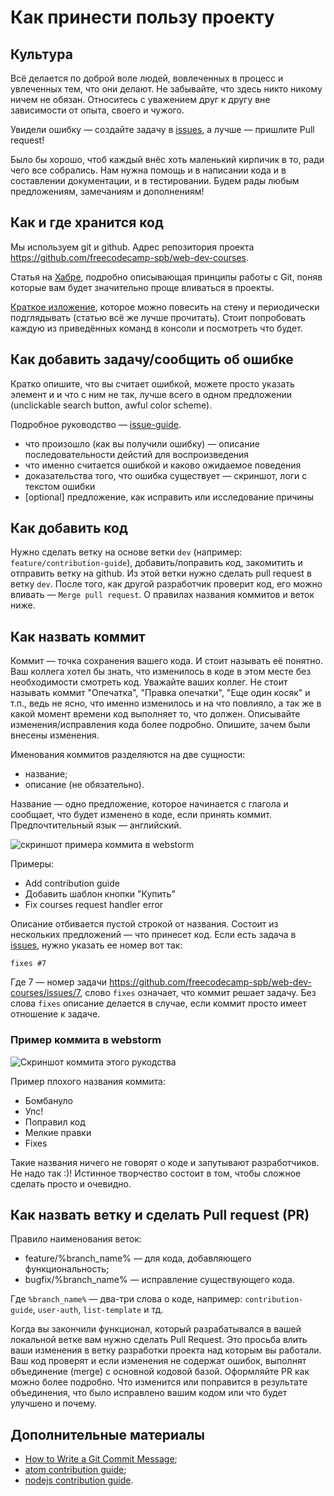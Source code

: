 # Как принести пользу проекту

## Культура
Всё делается по доброй воле людей, вовлеченных в процесс и увлеченных тем, что они делают.
Не забывайте, что здесь никто никому ничем не обязан.
Относитесь с уважением друг к другу вне зависимости от опыта, своего и чужого.

Увидели ошибку — создайте задачу в [issues](https://github.com/freecodecamp-spb/web-dev-courses/issues), а лучше — пришлите Pull request!

Было бы хорошо, чтоб каждый внёс хоть маленький кирпичик в то, ради чего все собрались.
Нам нужна помощь и в написании кода и в составлении документации, и в тестировании.
Будем рады любым предложениям, замечаниям и дополнениям!

## Как и где хранится код
Мы используем git и github.
Адрес репозитория проекта <https://github.com/freecodecamp-spb/web-dev-courses>.

Статья на [Хабре](https://habrahabr.ru/post/106912/), подробно описывающая принципы работы с Git, поняв которые вам будет значительно проще вливаться в проекты. 

[Краткое изложение](https://github.com/MistaTwista/git-flow-cheatsheet), которое можно повесить на стену и периодически подглядывать (статью всё же лучше прочитать). Стоит попробовать каждую из приведённых команд в консоли и посмотреть что будет.

## Как добавить задачу/сообщить об ошибке
Кратко опишите, что вы считает ошибкой, можете просто указать элемент и и что с ним не так, лучше всего в одном предложении (unclickable search button, awful color scheme).

Подробное руководство — [issue-guide](https://github.com/freecodecamp-spb/web-dev-courses/wiki/issue-guide).

* что произошло (как вы получили ошибку) — описание последовательности дейстий для воспроизведения
* что именно считается ошибкой и каково ожидаемое поведения
* доказательства того, что ошибка существует — скриншот, логи с текстом ошибки
* [optional] предложение, как исправить или исследование причины

## Как добавить код
Нужно сделать ветку на основе ветки `dev` (например: `feature/contribution-guide`),
добавить/поправить код, закомитить и отправить ветку на github.
Из этой ветки нужно сделать pull request в ветку `dev`. После того, как другой разработчик проверит код, его можно вливать —
`Merge pull request`.
О правилах названия коммитов и веток ниже.

## Как назвать коммит
Коммит — точка сохранения вашего кода. И стоит называть её понятно.
Ваш коллега хотел бы знать, что изменилось в коде в этом месте без необходимости смотреть код.
Уважайте ваших коллег. Не стоит называть коммит "Опечатка", "Правка опечатки", "Еще один косяк" и т.п.,
ведь не ясно, что именно изменилось и на что повлияло, а так же в какой момент времени код выполняет то, что должен.
Описывайте изменения/исправления кода более подробно.
Опишите, зачем были внесены изменения.

Именования коммитов разделяются на две сущности:

* название;
* описание (не обязательно).

Название — одно предложение, которое начинается с глагола и сообщает, что будет изменено в коде,
если принять коммит. Предпочтительный язык — английский.

![скриншот примера коммита в webstorm](https://monosnap.com/file/yxI54IFtQAVoppGm1tdXNKHKVJqEGf.png)

Примеры:

* Add contribution guide
* Добавить шаблон кнопки "Купить"
* Fix courses request handler error

Описание отбивается пустой строкой от названия. Состоит из нескольких предложений — что принесет код.
Если есть задача в [issues](https://github.com/freecodecamp-spb/web-dev-courses/issues), нужно указать ее номер вот так:
```
fixes #7
```
Где 7 — номер задачи https://github.com/freecodecamp-spb/web-dev-courses/issues/7, слово `fixes` означает, что коммит решает задачу.
Без слова `fixes` описание делается в случае, если коммит просто имеет отношение к задаче.

### Пример коммита в webstorm
![Скриншот коммита этого рукодства](https://monosnap.com/file/nSte0kZTU6xPpvXsOK8TDKCkWm2b4F.png)

Пример плохого названия коммита:

* Бомбануло
* Упс!
* Поправил код
* Мелкие правки
* Fixes

Такие названия ничего не говорят о коде и запутывают разработчиков. 
Не надо так :)!
Истинное творчество состоит в том, чтобы сложное сделать просто и очевидно.

## Как назвать ветку и сделать Pull request (PR)
Правило наименования веток:

* feature/%branch_name% — для кода, добавляющего функциональность;
* bugfix/%branch_name% — исправление существующего кода.

Где `%branch_name%` — два-три слова о коде, например: `contribution-guide`, `user-auth`, `list-template` и тд.

Когда вы закончили функционал, который разрабатывался в вашей локальной ветке вам нужно сделать Pull Request.
Это просьба влить ваши изменения в ветку разработки проекта над которым вы работали.
Ваш код проверят и если изменения не содержат ошибок, выполнят объединение (merge) с основной кодовой базой.
Оформляйте PR как можно более подробно.
Что изменится или поправится в результате объединения, что было исправлено вашим кодом или что будет улучшено и почему.

## Дополнительные материалы
- [How to Write a Git Commit Message](http://chris.beams.io/posts/git-commit/);
- [atom contribution guide](https://github.com/atom/atom/blob/master/CONTRIBUTING.md);
- [nodejs contribution guide](https://github.com/nodejs/node/blob/master/CONTRIBUTING.md).
